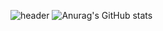 ![header](https://capsule-render.vercel.app/api?type=Cylinder&color=3ea055&text=복자네잡초밭)
![Anurag's GitHub stats](https://github-readme-stats.vercel.app/api?username=KOREAMANDOO&show_icons=true&theme=radical)
